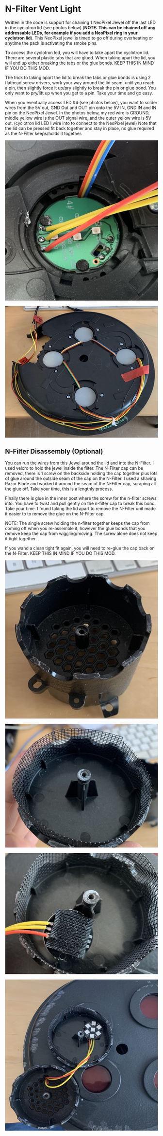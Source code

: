 # N-Filter Vent Light

Written in the code is support for chaining 1 NeoPixel Jewel off the last LED in the cyclotron lid (see photos below) (**NOTE: This can be chained off any addressable LEDs, for example if you add a NeoPixel ring in your cyclotron lid**). This NeoPixel jewel is timed to go off during overheating or anytime the pack is activating the smoke pins. 

To access the cyclotron led, you will have to take apart the cyclotron lid. There are several plastic tabs that are glued. When taking apart the lid, you will end up either breaking the tabs or the glue bonds. KEEP THIS IN MIND IF YOU DO THIS MOD.

The trick to taking apart the lid to break the tabs or glue bonds is using 2 flathead screw drivers, work your way around the lid seam, until you reach a pin, then slightly force it up/pry slightly to break the pin or glue bond. You only want to pry/lift up when you get to a pin. Take your time and go easy.

When you eventually access LED #4 (see photos below), you want to solder wires from the 5V out, GND Out and OUT pin onto the 5V IN, GND IN and IN pin on the NeoPixel Jewel.
In the photos below, my red wire is GROUND, middle yellow wire is the OUT signal wire, and the outer yellow wire is 5V out. (cyclotron lid LED I wire into to connect to the NeoPixel jewel)
Note that the lid can be pressed fit back together and stay in place, no glue required as the N-Filter keeps/holds it together.

![](images/NFilterAttachment.jpg)

![](images/CyclotronLid.jpg)

## N-Filter Disassembly (Optional)

You can run the wires from this Jewel around the lid and into the N-Filter. I used velcro to hold the jewel inside the filter. The N-Filter cap can be removed, there is 1 screw on the backside holding the cap together plus lots of glue around the outside seam of the cap on the N-Filter. I used a shaving Razor Blade and worked it around the seam of the N-Filter cap, scraping all the glue off. Take your time, this is a lengthly process.

Finally there is glue in the inner post where the screw for the n-filter screws into. You have to twist and pull gently on the n-filter cap to break this bond. Take your time. I found taking the lid apart to remove the N-Filter unit made it easier to to remove the glue on the N-Filter cap.

NOTE: The single screw holding the n-filter together keeps the cap from coming off when you re-assemble it, however the glue bonds that you remove keep the cap from wiggling/moving. The screw alone does not keep it tight together.

If you wand a clean tight fit again, you will need to re-glue the cap back on the N-Filter. KEEP THIS IN MIND IF YOU DO THIS MOD.

![](images/NFilterAlone.jpg)

![](images/NFilterTop.jpg)

![](images/NFilterVelcro.jpg)

![](images/NFilterInstall.jpg)